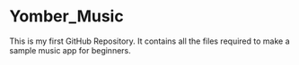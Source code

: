 # Yomber_Music
This is my first GitHub Repository. It contains all the files required to make a sample music app for beginners.
